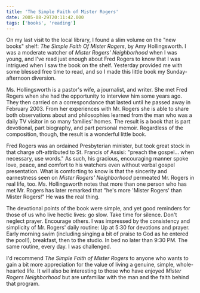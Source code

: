 ```yaml
---
title: 'The Simple Faith of Mister Rogers'
date: 2005-08-29T20:11:42.000
tags: ['books', 'reading']
---
```


On my last visit to the local library, I found a slim volume on the "new books" shelf: _The Simple Faith Of Mister Rogers_, by Amy Hollingsworth. I was a moderate watcher of _Mister Rogers' Neighborhood_ when I was young, and I've read just enough about Fred Rogers to know that I was intrigued when I saw the book on the shelf. Yesterday provided me with some blessed free time to read, and so I made this little book my Sunday-afternoon diversion.

Ms. Hollingsworth is a pastor's wife, a journalist, and writer. She met Fred Rogers when she had the opportunity to interview him some years ago. They then carried on a correspondance that lasted until he passed away in February 2003. From her experiences with Mr. Rogers she is able to share both observations about and philosophies learned from the man who was a daily TV visitor in so many families' homes. The result is a book that is part devotional, part biography, and part personal memoir. Regardless of the composition, though, the result is a wonderful little book.

Fred Rogers was an ordained Presbyterian minister, but took great stock in that charge oft-attributed to St. Francis of Assisi: "preach the gospel... when necessary, use words." As such, his gracious, encouraging manner spoke love, peace, and comfort to his watchers even without verbal gospel presentation. What is comforting to know is that the sincerity and earnestness seen on _Mister Rogers' Neighborhood_ permeated Mr. Rogers in real life, too. Ms. Hollingsworth notes that more than one person who has met Mr. Rogers has later remarked that "he's more 'Mister Rogers' than Mister Rogers!" He was the real thing.

The devotional points of the book were simple, and yet good reminders for those of us who live hectic lives: go slow. Take time for silence. Don't neglect prayer. Encourage others. I was impressed by the consistency and simplicity of Mr. Rogers' daily routine: Up at 5:30 for devotions and prayer. Early morning swim (including singing a bit of praise to God as he entered the pool!), breakfast, then to the studio. In bed no later than 9:30 PM. The same routine, every day. I was challenged.

I'd recommend _The Simple Faith of Mister Rogers_ to anyone who wants to gain a bit more appreciation for the value of living a genuine, simple, whole-hearted life. It will also be interesting to those who have enjoyed _Mister Rogers Neighborhood_ but are unfamiliar with the man and the faith behind that program.
